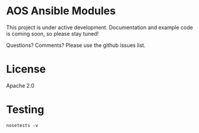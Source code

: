 
    
# AOS Ansible Modules

This project is under active development. 
Documentation and example code is coming soon, so please stay tuned!

Questions? Comments? Please use the github issues list.

# License
Apache 2.0


# Testing

`nosetests -v`

